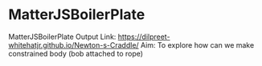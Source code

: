 # MatterJSBoilerPlate
MatterJSBoilerPlate
Output Link: https://dilpreet-whitehatjr.github.io/Newton-s-Craddle/
Aim: To explore how can we make constrained body (bob attached to rope)
